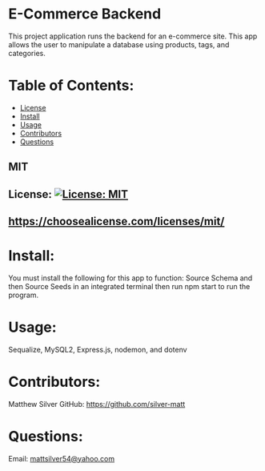   # E-Commerce Backend

  This project application runs the backend for an e-commerce site. This app allows the user to manipulate a database using products, tags, and categories.



  # Table of Contents:
  * [License](#License)
  * [Install](#Install)
  * [Usage](#Usage)
  * [Contributors](#Contributors)
  * [Questions](#Questions)

  ## MIT
  ## License: [![License: MIT](https://img.shields.io/badge/License-MIT-yellow.svg)](https://opensource.org/licenses/MIT)
  ## https://choosealicense.com/licenses/mit/

  # Install:
  You must install the following for this app to function: Source Schema and then Source Seeds in an integrated terminal then run npm start to run the program.

  # Usage:
  Sequalize, MySQL2, Express.js, nodemon, and dotenv

  # Contributors:
  Matthew Silver
  GitHub: https://github.com/silver-matt

  # Questions:
  Email: mattsilver54@yahoo.com

